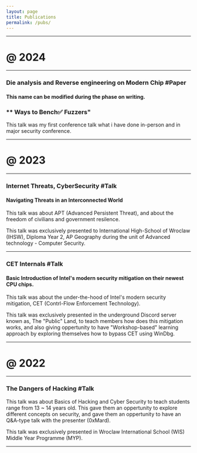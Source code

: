 ```yaml
---
layout: page
title: Publications
permalink: /pubs/
---
```


---
# **@ 2024** 
---

### **Die analysis and Reverse engineering on Modern Chip** #Paper ###
#### This name can be modified during the phase on writing. ####

### ** Ways to Bench✅ Fuzzers" 
This talk was my first conference talk what i have done in-person and in major security conference. 

---
# **@ 2023** 
---

### **Internet Threats, CyberSecurity** #Talk ###
#### Navigating Threats in an Interconnected World ####
This talk was about APT (Advanced Persistent Threat), and about the freedom of civilians and government resilence. 

This talk was exclusively presented to International High-School of Wroclaw (IHSW), Diploma Year 2, AP Geography during the unit of Advanced technology - Computer Security. 

---
### **CET Internals** #Talk ###
#### Basic Introduction of Intel's modern security mitigation on their newest CPU chips. ####
This talk was about the under-the-hood of Intel's modern security mitigation, CET (Contrl-Flow Enforcement Technology). 

This talk was exclusively presented in the underground Discord server known as, The "Public" Land, to teach members how does this mitigation works, and also giving oppertunity to have "Workshop-based" learning approach by exploring themselves how to bypass CET using WinDbg. 

---
# **@ 2022**
---

### **The Dangers of Hacking** #Talk ###
This talk was about Basics of Hacking and Cyber Security to teach students range from 13 ~ 14 years old. This gave them an oppertunity to explore different concepts on security, and gave them an oppertunity to have an Q&A-type talk with the presenter (0xMard).

This talk was exclusively presented in Wroclaw International School (WIS) Middle Year Programme (MYP).

---


